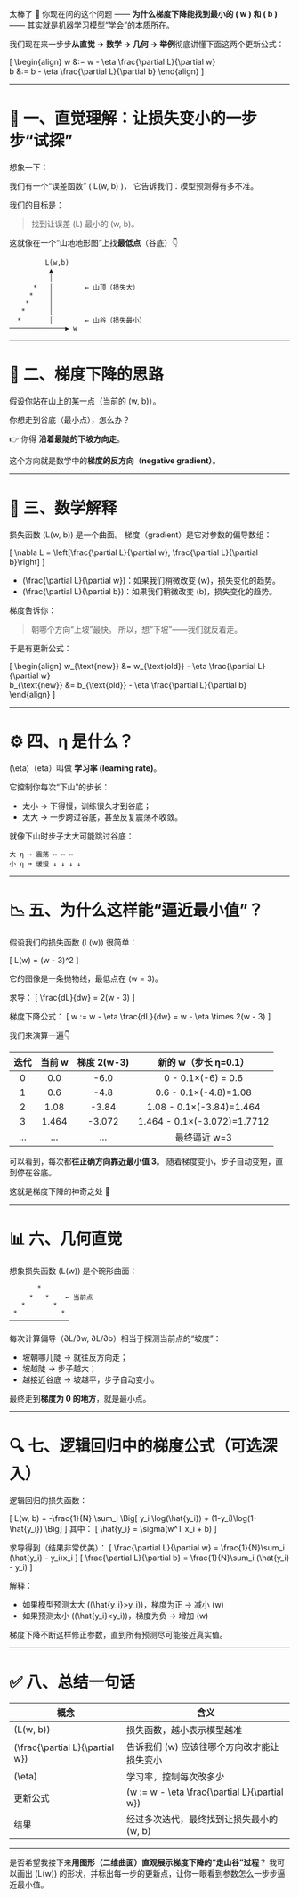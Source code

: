 太棒了 🤝
你现在问的这个问题 —— **为什么梯度下降能找到最小的 ( w ) 和 ( b )** ——
其实就是机器学习模型“学会”的本质所在。

我们现在来一步步**从直觉 → 数学 → 几何 → 举例**彻底讲懂下面这两个更新公式：

[
\begin{align}
w &:= w - \eta \frac{\partial L}{\partial w} \
b &:= b - \eta \frac{\partial L}{\partial b}
\end{align}
]

---

# 🧠 一、直觉理解：让损失变小的一步步“试探”

想象一下：

我们有一个“误差函数” ( L(w, b) )，
它告诉我们：模型预测得有多不准。

我们的目标是：

> 找到让误差 (L) 最小的 (w, b)。

这就像在一个“山地地形图”上找**最低点**（谷底）👇

```
         L(w,b)
          ▲
          │
      *   │        ← 山顶（损失大）
     *    │
    *     │
   *      │
  *       │        ← 山谷（损失最小）
──────────────▶ w
```

---

# 🧭 二、梯度下降的思路

假设你站在山上的某一点（当前的 (w, b)）。

你想走到谷底（最小点），怎么办？

👉 你得 **沿着最陡的下坡方向走**。

这个方向就是数学中的**梯度的反方向（negative gradient）**。

---

# 🧮 三、数学解释

损失函数 (L(w, b)) 是一个曲面。
梯度（gradient）是它对参数的偏导数组：

[
\nabla L = \left[\frac{\partial L}{\partial w}, \frac{\partial L}{\partial b}\right]
]

* (\frac{\partial L}{\partial w})：如果我们稍微改变 (w)，损失变化的趋势。
* (\frac{\partial L}{\partial b})：如果我们稍微改变 (b)，损失变化的趋势。

梯度告诉你：

> 朝哪个方向“上坡”最快。
> 所以，想“下坡”——我们就反着走。

于是有更新公式：

[
\begin{align}
w_{\text{new}} &= w_{\text{old}} - \eta \frac{\partial L}{\partial w} \
b_{\text{new}} &= b_{\text{old}} - \eta \frac{\partial L}{\partial b}
\end{align}
]

---

# ⚙️ 四、η 是什么？

(\eta)（eta）叫做 **学习率 (learning rate)**。

它控制你每次“下山”的步长：

* 太小 → 下得慢，训练很久才到谷底；
* 太大 → 一步跨过谷底，甚至反复震荡不收敛。

就像下山时步子太大可能跳过谷底：

```
大 η → 震荡 ↔ ↔ ↔
小 η → 缓慢 ↓ ↓ ↓ ↓
```

---

# 📉 五、为什么这样能“逼近最小值”？

假设我们的损失函数 (L(w)) 很简单：

[
L(w) = (w - 3)^2
]

它的图像是一条抛物线，最低点在 (w = 3)。

求导：
[
\frac{dL}{dw} = 2(w - 3)
]

梯度下降公式：
[
w := w - \eta \frac{dL}{dw} = w - \eta \times 2(w - 3)
]

我们来演算一遍👇

|  迭代 |  当前 w | 梯度 2(w-3) |        新的 w（步长 η=0.1）       |
| :-: | :---: | :-------: | :-------------------------: |
|  0  |  0.0  |    -6.0   |      0 - 0.1×(-6) = 0.6     |
|  1  |  0.6  |    -4.8   |    0.6 - 0.1×(-4.8)=1.08    |
|  2  |  1.08 |   -3.84   |   1.08 - 0.1×(-3.84)=1.464  |
|  3  | 1.464 |   -3.072  | 1.464 - 0.1×(-3.072)=1.7712 |
|  …  |   …   |     …     |           最终逼近 w=3          |

可以看到，每次都**往正确方向靠近最小值 3**。
随着梯度变小，步子自动变短，直到停在谷底。

这就是梯度下降的神奇之处 🌟

---

# 📊 六、几何直觉

想象损失函数 (L(w)) 是个碗形曲面：

```
       *
     *   *    ← 当前点
   *       *
 *           *
───────────────
```

每次计算偏导（∂L/∂w, ∂L/∂b）相当于探测当前点的“坡度”：

* 坡朝哪儿陡 → 就往反方向走；
* 坡越陡 → 步子越大；
* 越接近谷底 → 坡越平，步子自动变小。

最终走到**梯度为 0 的地方**，就是最小点。

---

# 🔍 七、逻辑回归中的梯度公式（可选深入）

逻辑回归的损失函数：

[
L(w, b) = -\frac{1}{N} \sum_i \Big[ y_i \log(\hat{y_i}) + (1-y_i)\log(1-\hat{y_i}) \Big]
]
其中：
[
\hat{y_i} = \sigma(w^T x_i + b)
]

求导得到（结果非常优美）：
[
\frac{\partial L}{\partial w} = \frac{1}{N}\sum_i (\hat{y_i} - y_i)x_i
]
[
\frac{\partial L}{\partial b} = \frac{1}{N}\sum_i (\hat{y_i} - y_i)
]

解释：

* 如果模型预测太大 ((\hat{y_i}>y_i))，梯度为正 → 减小 (w)
* 如果预测太小 ((\hat{y_i}<y_i))，梯度为负 → 增加 (w)

梯度下降不断这样修正参数，直到所有预测尽可能接近真实值。

---

# ✅ 八、总结一句话

| 概念                              | 含义                                            |
| ------------------------------- | --------------------------------------------- |
| (L(w, b))                       | 损失函数，越小表示模型越准                                 |
| (\frac{\partial L}{\partial w}) | 告诉我们 (w) 应该往哪个方向改才能让损失变小                      |
| (\eta)                          | 学习率，控制每次改多少                                   |
| 更新公式                            | (w := w - \eta \frac{\partial L}{\partial w}) |
| 结果                              | 经过多次迭代，最终找到让损失最小的 (w, b)                      |

---

是否希望我接下来**用图形（二维曲面）直观展示梯度下降的“走山谷”过程**？
我可以画出 (L(w)) 的形状，并标出每一步的更新点，让你一眼看到参数怎么一步步逼近最小值。
